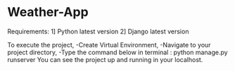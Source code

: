 # Weather-App


Requirements:
  1] Python latest version
  2] Django latest version
  
  
To execute the project,
-Create Virtual Environment,
-Navigate to your project directory,
-Type the command below in terminal :
python manage.py runserver
 You can see the project up and running in your localhost.
  
